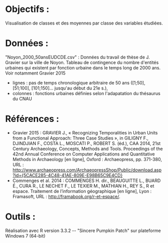 # Objectifs : 
Visualisation de classes et des moyennes par classe des variables étudiées.

# Données :
"Noyon_2000_50ansEUDCDE.csv" : Données du travail de thèse de J. Gravier sur la ville de Noyon. Tableau de contingence du nombre d'entités urbaines qui existent par fonction urbaine dans le temps long de 2000 ans. Voir notamment Gravier 2015
- lignes : pas de temps chronologique arbitraire de 50 ans ([1;50], [51;100], [101;150]... jusqu'au début du 21e s.),
- colonnes : fonctions urbaines définies selon l'adapatation du thésaurus du CNAU


# Références : 
- Gravier 2015 : GRAVIER J., « Recognizing Temporalities in Urban Units from a Functional Approach: Three Case Studies », in GILIGNY F., DJINDJIAN F., COSTA L., MOSCATI P., ROBERT S. (éd.), CAA 2014, 21st Century Archaeology, Concepts, Methods and Tools. Proceedings of the 42nd Annual Conference on Computer Applications and Quantitative Methods in Archaeology [en ligne], Oxford : Archaeopress, pp. 371-380, URL : http://www.archaeopress.com/ArchaeopressShop/Public/download.asp?id={5CACE285-4C48-41AE-809E-E98B65C9E4CD}
- Commenges et al. 2014 : COMMENGES H. dir., BEAUGUITTE L., BUARD É., CURA R., LE NECHET F., LE TEXIER M., MATHIAN H., REY S., R et espace. Traitement de l’information géographique [en ligne], Lyon : Framasoft, URL : http://framabook.org/r-et-espace/.


# Outils :
Réalisation avec R version 3.3.2 -- "Sincere Pumpkin Patch" sur plateforme Windows 7 (64-bit)
